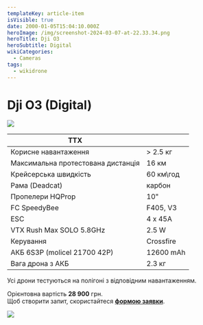 ```yaml
---
templateKey: article-item
isVisible: true
date: 2000-01-05T15:04:10.000Z
heroImage: /img/screenshot-2024-03-07-at-22.33.34.png
heroTitle: Dji O3
heroSubtitle: Digital
wikiCategories:
  - Cameras
tags:
  - wikidrone
---
```

# Dji O3 (Digital)

![](/img/djio3_2.jpg)

| **ТТХ**                            |           |
| ---------------------------------- | --------- |
| Корисне навантаження               | \> 2.5 кг |
| Максимальна протестована дистанція | 16 км     |
| Крейсерська швидкість              | 60 км\год |
| ﻿Рама (Deadcat)                    | карбон    |
| Пропелери HQProp                   | 10"       |
| FC SpeedyBee                       | F405, V3  |
| ESC                                | 4 x 45A   |
| VTX Rush Max SOLO 5.8GHz           | 2.5 W     |
| ﻿Керування                         | Crossfire |
| АКБ 6S3P (molicel 21700 42P)       | 12600 mAh |
| Вага дрона з АКБ                   | 2.3 кг    |

Усі дрони тестуються на полігоні з відповідним навантаженням.

Орієнтовна вартість **28 900** грн.\
Щоб створити запит, скористайтеся <a href="https://docs.google.com/forms/d/e/1FAIpQLSflTILqQ9CENT9xGsnn4Ke6l-D-2m2yaclV2jH2pzXmjGk51w/viewform" target="_blank" rel="noopener noreferrer">**формою заявки**</a>.

![](/img/ams_1735-edit.jpg)